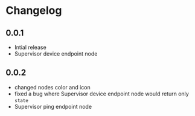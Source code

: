 # Changelog

## 0.0.1
* Intial release
* Supervisor device endpoint node

## 0.0.2
* changed nodes color and icon
* fixed a bug where Supervisor device endpoint node would return only `state`
* Supervisor ping endpoint node
